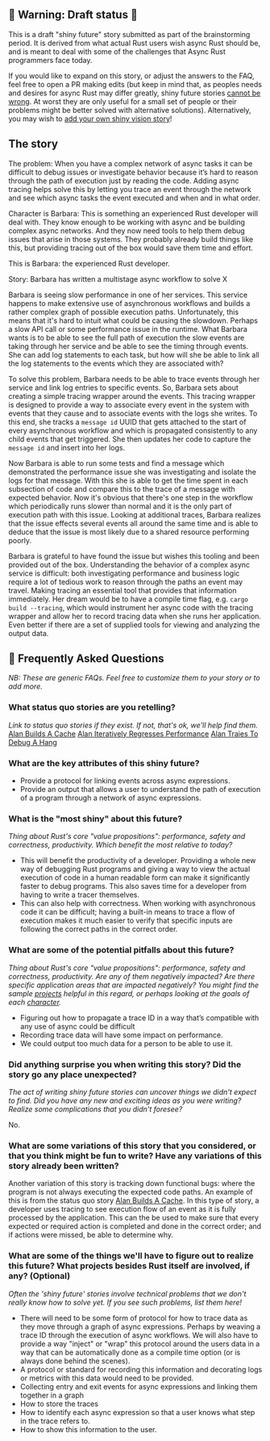 
## 🚧 Warning: Draft status 🚧

This is a draft "shiny future" story submitted as part of the brainstorming period. It is derived from what actual Rust users wish async Rust should be, and is meant to deal with some of the challenges that Async Rust programmers face today.

If you would like to expand on this story, or adjust the answers to the FAQ, feel free to open a PR making edits (but keep in mind that, as peoples needs and desires for async Rust may differ greatly, shiny future stories [cannot be wrong]. At worst they are only useful for a small set of people or their problems might be better solved with alternative solutions). Alternatively, you may wish to [add your own shiny vision story][htvsq]!

## The story

The problem:
When you have a complex network of async tasks it can be difficult to debug issues or investigate behavior because it’s hard to reason through the path of execution just by reading the code.  Adding async tracing helps solve this by letting you trace an event through the network and see which async tasks the event executed and when and in what order.

Character is Barbara:
This is something an experienced Rust developer will deal with.  They know enough to be working with async and be building complex async networks. And they now need tools to help them debug issues that arise in those systems. They probably already build things like this, but providing tracing out of the box would save them time and effort.

This is Barbara: the experienced Rust developer.

Story:
Barbara has written a multistage async workflow to solve X

Barbara is seeing slow performance in one of her services.  This service happens to make extensive use of asynchronous workflows and builds a rather complex graph of possible execution paths. Unfortunately, this means that it's hard to intuit what could be causing the slowdown.  Perhaps a slow API call or some performance issue in the runtime.  What Barbara wants is to be able to see the full path of execution the slow events are taking through her service and be able to see the timing through events.  She can add log statements to each task, but how will she be able to link all the log statements to the events which they are associated with?

To solve this problem, Barbara needs to be able to trace events through her service and link log entries to specific events. So, Barbara sets about creating a simple tracing wrapper around the events.  This tracing wrapper is designed to provide a way to associate every event in the system with events that they cause and to associate events with the logs she writes. To this end, she tracks a `message id` UUID that gets attached to the start of every asynchronous workflow and which is propagated consistently to any child events that get triggered. She then updates her code to capture the `message id` and insert into her logs.

Now Barbara is able to run some tests and find a message which demonstrated the performance issue she was investigating and isolate the logs for that message. With this she is able to get the time spent in each subsection of code and compare this to the trace of a message with expected behavior. Now it's obvious that there's one step in the workflow which periodically runs slower than normal and it is the only part of execution path with this issue. Looking at additional traces, Barbara realizes that the issue effects several events all around the same time and is able to deduce that the issue is most likely due to a shared resource performing poorly.

Barbara is grateful to have found the issue but wishes this tooling and been provided out of the box.  Understanding the behavior of a complex async service is difficult: both investigating performance and business logic require a lot of tedious work to reason through the paths an event may travel. Making tracing an essential tool that provides that information immediately. Her dream would be to have a compile time flag, e.g. `cargo build --tracing`, which would instrument her async code with the tracing wrapper and allow her to record tracing data when she runs her application. Even better if there are a set of supplied tools for viewing and analyzing the output data.

## 🤔 Frequently Asked Questions

*NB: These are generic FAQs. Feel free to customize them to your story or to add more.*

### What status quo stories are you retelling?

*Link to status quo stories if they exist. If not, that's ok, we'll help find them.*
[Alan Builds A Cache](https://rust-lang.github.io/wg-async-foundations/vision/status_quo/alan_builds_a_cache.html)
[Alan Iteratively Regresses Performance](https://rust-lang.github.io/wg-async-foundations/vision/status_quo/alan_iteratively_regresses.html)
[Alan Traies To Debug A Hang](https://rust-lang.github.io/wg-async-foundations/vision/status_quo/alan_tries_to_debug_a_hang.html)

### What are the key attributes of this shiny future?

- Provide a protocol for linking events across async expressions.
- Provide an output that allows a user to understand the path of execution of a program through a network of async expressions.

### What is the "most shiny" about this future? 

*Thing about Rust's core "value propositions": performance, safety and correctness, productivity. Which benefit the most relative to today?*

- This will benefit the productivity of a developer. Providing a whole new way of debugging Rust programs and giving a way to view the actual execution of code in a human readable form can make it significantly faster to debug programs.  This also saves time for a developer from having to write a tracer themselves.
- This can also help with correctness. When working with asynchronous code it can be difficult; having a built-in means to trace a flow of execution makes it much easier to verify that specific inputs are following the correct paths in the correct order.

### What are some of the potential pitfalls about this future?

*Thing about Rust's core "value propositions": performance, safety and correctness, productivity. Are any of them negatively impacted? Are there specific application areas that are impacted negatively? You might find the sample [projects] helpful in this regard, or perhaps looking at the goals of each [character].*

- Figuring out how to propagate a trace ID in a way that’s compatible with any use of async could be difficult
- Recording trace data will have some impact on performance.
- We could output too much data for a person to be able to use it.

### Did anything surprise you when writing this story? Did the story go any place unexpected?

*The act of writing shiny future stories can uncover things we didn't expect to find. Did you have any new and exciting ideas as you were writing? Realize some complications that you didn't foresee?*

No.

### What are some variations of this story that you considered, or that you think might be fun to write? Have any variations of this story already been written?

Another variation of this story is tracking down functional bugs: where the program is not always executing the expected code paths.  An example of this is from the status quo story [Alan Builds A Cache](https://rust-lang.github.io/wg-async-foundations/vision/status_quo/alan_builds_a_cache.html).  In this type of story, a developer uses tracing to see execution flow of an event as it is fully processed by the application. This can the be used to make sure that every expected or required action is completed and done in the correct order; and if actions were missed, be able to determine why.

### What are some of the things we'll have to figure out to realize this future? What projects besides Rust itself are involved, if any? (Optional)

*Often the 'shiny future' stories involve technical problems that we don't really know how to solve yet. If you see such problems, list them here!*

- There will need to be some form of protocol for how to trace data as they move through a graph of async expressions. Perhaps by weaving a trace ID through the execution of async workflows. We will also have to provide a way "inject" or "wrap" this protocol around the users data in a way that can be automatically done as a compile time option (or is always done behind the scenes).
- A protocol or standard for recording this information and decorating logs or metrics with this data would need to be provided.
- Collecting entry and exit events for async expressions and linking them together in a graph
- How to store the traces
- How to identify each async expression so that a user knows what step in the trace refers to.
- How to show this information to the user.


[character]: ../characters.md
[comment]: ./comment.md
[status quo stories]: ./status_quo.md
[Alan]: ../characters/alan.md
[Grace]: ../characters/grace.md
[Niklaus]: ../characters/niklaus.md
[Barbara]: ../characters/barbara.md
[projects]: ../projects.md
[htvsq]: ../how_to_vision/shiny_future.md
[cannot be wrong]: ../how_to_vision/comment.md#comment-to-understand-or-improve-not-to-negate-or-dissuade
